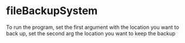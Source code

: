 # fileBackupSystem
To run the program, set the first argument with the location you want to back up, set the second arg the location you want to keep the backup
